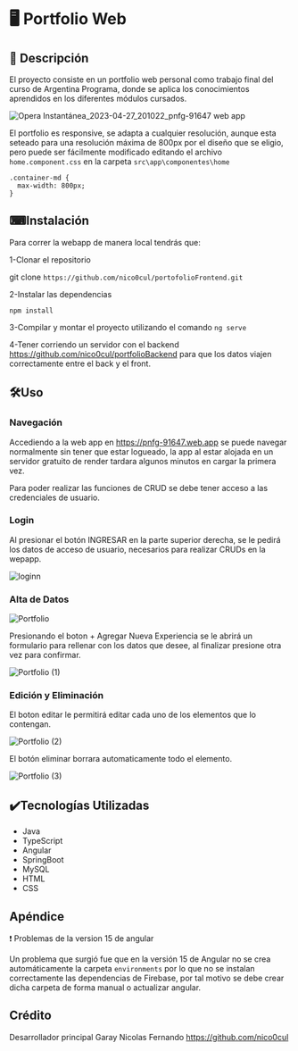 # 🖥 Portfolio Web

## 📝 Descripción

  El proyecto consiste en un portfolio web personal como trabajo final del curso de Argentina Programa, donde se aplica los conocimientos
  aprendidos en los diferentes módulos cursados.
  
  ![Opera Instantánea_2023-04-27_201022_pnfg-91647 web app](https://user-images.githubusercontent.com/94196914/235009732-9f5c1a61-b4c9-4e21-9484-74f570b4e8ac.png)
  
  El portfolio es responsive, se adapta a cualquier resolución, aunque esta seteado para una resolución máxima de 800px por el diseño que
  se eligio,
  pero puede ser fácilmente modificado editando el archivo ```home.component.css``` en la carpeta  ```src\app\componentes\home```
  ```
  .container-md {
    max-width: 800px;
  }
  ```
  
## ⌨Instalación

Para correr la webapp de manera local tendrás que:
  
1-Clonar el repositorio

git clone ``` https://github.com/nico0cul/portofolioFrontend.git ```

2-Instalar las dependencias

```npm install```

3-Compilar y montar el proyecto utilizando el comando ```ng serve```

4-Tener corriendo un servidor con el backend https://github.com/nico0cul/portfolioBackend para que los datos viajen correctamente entre el back y el front.
  
## 🛠Uso

### Navegación
  Accediendo a la web app en https://pnfg-91647.web.app se puede navegar normalmente sin tener que estar logueado, 
  la app al estar alojada en un servidor gratuito de render tardara algunos minutos en cargar la primera vez.
  
  Para poder realizar las funciones de CRUD se debe tener acceso a las credenciales de usuario.
  
### Login
  Al presionar el botón INGRESAR en la parte superior derecha, se le pedirá los datos de acceso de usuario,
  necesarios para realizar CRUDs en la wepapp.
  
  ![loginn](https://user-images.githubusercontent.com/94196914/234579517-60378d18-b032-4d8d-86fd-c1c5f6294dea.png)

  ### Alta de Datos
  
  ![Portfolio](https://user-images.githubusercontent.com/94196914/234574826-8bd6ed80-bdcc-45eb-a68a-70332a51178b.png)
  
  Presionando el boton + Agregar Nueva Experiencia se le abrirá un formulario para rellenar con los datos que desee, al finalizar 
  presione otra vez para confirmar.
  
  ![Portfolio (1)](https://user-images.githubusercontent.com/94196914/234575329-5778f669-1ffb-41c2-9478-36458887d598.png)

  ### Edición y Eliminación
  El boton editar le permitirá editar cada uno de los elementos que lo contengan.
  
  ![Portfolio (2)](https://user-images.githubusercontent.com/94196914/234576019-1a713181-e96e-443d-a35a-172938c00e4b.png)
  
  El botón eliminar borrara automaticamente todo el elemento.
  
  ![Portfolio (3)](https://user-images.githubusercontent.com/94196914/234576303-bdf3b689-d3df-419d-8194-db2354fbbbb2.png)

## ✔️Tecnologías Utilizadas

- Java
- TypeScript
- Angular
- SpringBoot
- MySQL
- HTML
- CSS
   
## Apéndice  

❗ Problemas de la version 15 de angular
  
  Un problema que surgió fue que en la versión 15 de Angular no se crea automáticamente la carpeta ```environments```
  por lo que no se instalan correctamente las dependencias de Firebase, por tal motivo se debe crear dicha
  carpeta de forma manual o actualizar angular.

## Crédito

Desarrollador principal Garay Nicolas Fernando https://github.com/nico0cul
  











